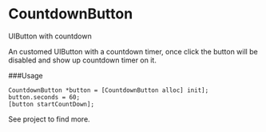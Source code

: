 CountdownButton
===============

UIButton with countdown

An customed UIButton with a countdown timer, once click the button will be disabled and show up countdown timer on it.

###Usage

    CountdownButton *button = [CountdownButton alloc] init];
    button.seconds = 60;
    [button startCountDown];
    
See project to find more.
